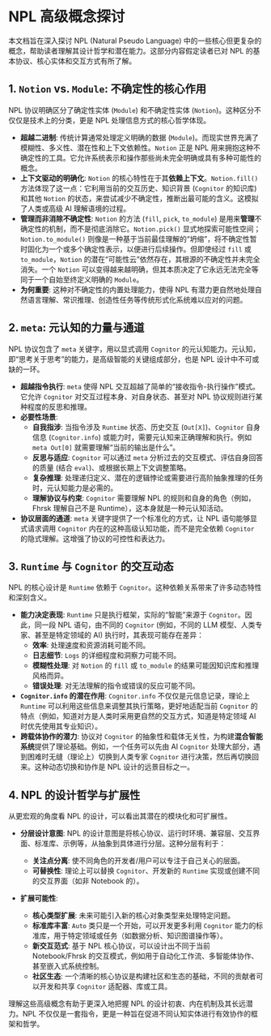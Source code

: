 # NPL 高级概念探讨

本文档旨在深入探讨 NPL (Natural Pseudo Language) 中的一些核心但更复杂的概念，帮助读者理解其设计哲学和潜在能力。这部分内容假定读者已对 NPL 的基本协议、核心实体和交互方式有所了解。

## 1. `Notion` vs. `Module`: 不确定性的核心作用

NPL 协议明确区分了确定性实体 (`Module`) 和不确定性实体 (`Notion`)。这种区分不仅仅是技术上的分类，更是 NPL 处理信息方式的核心哲学体现。

*   **超越二进制**: 传统计算通常处理定义明确的数据 (`Module`)。而现实世界充满了模糊性、多义性、潜在性和上下文依赖性。`Notion` 正是 NPL 用来拥抱这种不确定性的工具。它允许系统表示和操作那些尚未完全明确或具有多种可能性的概念。
*   **上下文驱动的明确化**: `Notion` 的核心特性在于其**依赖上下文**。`Notion.fill()` 方法体现了这一点：它利用当前的交互历史、知识背景 (`Cognitor` 的知识库) 和其他 `Notion` 的状态，来尝试减少不确定性，推断出最可能的含义。这模拟了人类或高级 AI 理解语境的过程。
*   **管理而非消除不确定性**: `Notion` 的方法 (`fill`, `pick`, `to_module`) 是用来**管理**不确定性的机制，而不是彻底消除它。`Notion.pick()` 显式地探索可能性空间；`Notion.to_module()` 则像是一种基于当前最佳理解的“坍缩”，将不确定性暂时固化为一个或多个确定性表示，以便进行后续操作。但即使经过 `fill` 或 `to_module`，`Notion` 的潜在“可能性云”依然存在，其根源的不确定性并未完全消失。一个 `Notion` 可以变得越来越明确，但其本质决定了它永远无法完全等同于一个自始至终定义明确的 `Module`。
*   **为何重要**: 这种对不确定性的内置处理能力，使得 NPL 有潜力更自然地处理自然语言理解、常识推理、创造性任务等传统形式化系统难以应对的问题。

## 2. `meta`: 元认知的力量与通道

NPL 协议包含了 `meta` 关键字，用以显式调用 `Cognitor` 的元认知能力。元认知，即“思考关于思考”的能力，是高级智能的关键组成部分，也是 NPL 设计中不可或缺的一环。

*   **超越指令执行**: `meta` 使得 NPL 交互超越了简单的“接收指令-执行操作”模式。它允许 `Cognitor` 对交互过程本身、对自身状态、甚至对 NPL 协议规则进行某种程度的反思和推理。
*   **必要性场景**:
    *   **自我指涉**: 当指令涉及 `Runtime` 状态、历史交互 (`Out[X]`)、`Cognitor` 自身信息 (`Cognitor.info`) 或能力时，需要元认知来正确理解和执行。例如 `meta Out[0]` 就需要理解“当前的输出是什么”。
    *   **反思与适应**: `Cognitor` 可以通过 `meta` 分析过去的交互模式、评估自身回答的质量 (结合 `eval`)、或根据长期上下文调整策略。
    *   **复杂推理**: 处理递归定义、潜在的逻辑悖论或需要进行高阶抽象推理的任务时，元认知能力是必需的。
    *   **理解协议与约束**: `Cognitor` 需要理解 NPL 的规则和自身的角色（例如，Fhrsk 理解自己不是 Runtime），这本身就是一种元认知活动。
*   **协议层面的通道**: `meta` 关键字提供了一个标准化的方式，让 NPL 语句能够显式请求调用 `Cognitor` 内在的这种高级认知功能，而不是完全依赖 `Cognitor` 的隐式理解。这增强了协议的可控性和表达力。

## 3. `Runtime` 与 `Cognitor` 的交互动态

NPL 的核心设计是 `Runtime` 依赖于 `Cognitor`。这种依赖关系带来了许多动态特性和深刻含义。

*   **能力决定表现**: `Runtime` 只是执行框架，实际的“智能”来源于 `Cognitor`。因此，同一段 NPL 语句，由不同的 `Cognitor` (例如，不同的 LLM 模型、人类专家、甚至是特定领域的 AI) 执行时，其表现可能存在差异：
    *   **效率**: 处理速度和资源消耗可能不同。
    *   **日志细节**: `Logs` 的详细程度和洞察力可能不同。
    *   **模糊性处理**: 对 `Notion` 的 `fill` 或 `to_module` 的结果可能因知识库和推理风格而异。
    *   **错误处理**: 对无法理解的指令或错误的反应可能不同。
*   **`Cognitor.info` 的潜在作用**: `Cognitor.info` 不仅仅是元信息记录，理论上 `Runtime` 可以利用这些信息来调整其执行策略，更好地适配当前 `Cognitor` 的特点（例如，知道对方是人类时采用更自然的交互方式，知道是特定领域 AI 时优先使用其专业知识）。
*   **跨载体协作的潜力**: 协议对 `Cognitor` 的抽象性和载体无关性，为构建**混合智能系统**提供了理论基础。例如，一个任务可以先由 AI `Cognitor` 处理大部分，遇到困难时无缝（理论上）切换到人类专家 `Cognitor` 进行决策，然后再切换回来。这种动态切换和协作是 NPL 设计的远景目标之一。

## 4. NPL 的设计哲学与扩展性

从更宏观的角度看 NPL 的设计，可以看出其潜在的模块化和可扩展性。

*   **分层设计意图**: NPL 的设计意图是将核心协议、运行时环境、兼容层、交互界面、标准库、示例等，从抽象到具体进行分层。这种分层有利于：
    *   **关注点分离**: 使不同角色的开发者/用户可以专注于自己关心的层面。
    *   **可替换性**: 理论上可以替换 `Cognitor`、开发新的 `Runtime` 实现或创建不同的交互界面（如非 Notebook 的）。

*   **扩展可能性**:
    *   **核心类型扩展**: 未来可能引入新的核心对象类型来处理特定问题。
    *   **标准库丰富**: `Auto` 类只是一个开始，可以开发更多利用 `Cognitor` 能力的标准库，用于特定领域或任务（如数据分析、知识图谱操作等）。
    *   **新交互范式**: 基于 NPL 核心协议，可以设计出不同于当前 Notebook/Fhrsk 的交互模式，例如用于自动化工作流、多智能体协作、甚至嵌入式系统控制。
    *   **社区生态**: 一个清晰的核心协议是构建社区和生态的基础，不同的贡献者可以开发和共享 `Cognitor` 适配器、库或工具。

理解这些高级概念有助于更深入地把握 NPL 的设计初衷、内在机制及其长远潜力。NPL 不仅仅是一套指令，更是一种旨在促进不同认知实体进行有效协作的框架和哲学。
